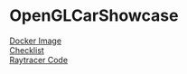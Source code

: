 # OpenGLCarShowcase

[Docker Image](https://github.com/tiperiu/COMP371_dockerimage)  
[Checklist](https://users.encs.concordia.ca/~stpopa/checklists/COMP371_checklists/)  
[Raytracer Code](https://github.com/tiperiu/COMP371_all)
